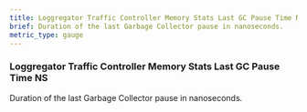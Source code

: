 ```yaml
---
title: Loggregator Traffic Controller Memory Stats Last GC Pause Time NS
brief: Duration of the last Garbage Collector pause in nanoseconds.
metric_type: gauge
---
```


### Loggregator Traffic Controller Memory Stats Last GC Pause Time NS

Duration of the last Garbage Collector pause in nanoseconds.